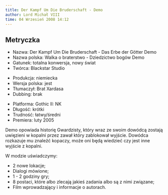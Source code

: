 ```yaml
---
title: Der Kampf Um Die Bruderschaft - Demo
author: Lord Michał VIII
time: 04 Wrzesień 2008 14:12
---
```


## Metryczka

<!-- -->
- Nazwa: Der Kampf Um Die Bruderschaft - Das Erbe der Götter Demo
- Nazwa polska: Walka o braterstwo - Dziedzictwo bogów Demo
- Gatunek: totalna konwersja, nowy świat
- Twórca: Blackstar Studio

<!-- -->
- Produkcja: niemiecka
- Wersja polska: jest
- Tłumaczył: Brat Xardasa
- Dubbing: brak

<!-- -->
- Platforma: Gothic II: NK
- Długość: krótki
- Trudność: łatwy/średni
- Premiera: luty 2005

Demo opowiada historię Gwardzisty, który wraz ze swoim dowódcą zostają uwięzieni w kopalni przez zawał który zablokował wyjście. Dowódca rozkazuje mu znaleźć kopaczy, może oni będą wiedzieć czy jest inne wyjście z kopalni.

W modzie uświadczymy:
- 2 nowe lokacje;
- Dialogi mówione;
- 1 - 2 godziny gry;
- 8 postaci, które albo zlecają jakieś zadania albo są z nimi związane;
- Film wprowadzający i informacje o autorach.